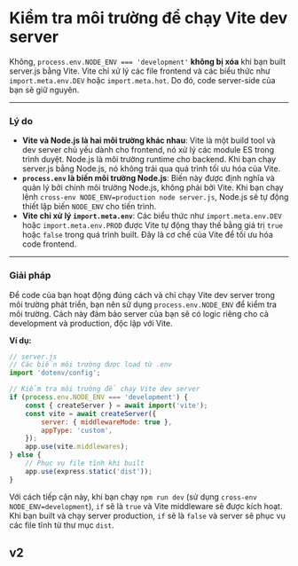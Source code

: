 # Kiểm tra môi trường để chạy Vite dev server

Không, `process.env.NODE_ENV === 'development'` **không bị xóa** khi bạn built server.js bằng Vite. Vite chỉ xử lý các file frontend và các biểu thức như `import.meta.env.DEV` hoặc `import.meta.hot`. Do đó, code server-side của bạn sẽ giữ nguyên.

-----

### Lý do

  * **Vite và Node.js là hai môi trường khác nhau**: Vite là một build tool và dev server chủ yếu dành cho frontend, nó xử lý các module ES trong trình duyệt. Node.js là môi trường runtime cho backend. Khi bạn chạy server.js bằng Node.js, nó không trải qua quá trình tối ưu hóa của Vite.
  * **`process.env` là biến môi trường Node.js**: Biến này được định nghĩa và quản lý bởi chính môi trường Node.js, không phải bởi Vite. Khi bạn chạy lệnh `cross-env NODE_ENV=production node server.js`, Node.js sẽ tự động thiết lập biến `NODE_ENV` cho tiến trình.
  * **Vite chỉ xử lý `import.meta.env`**: Các biểu thức như `import.meta.env.DEV` hoặc `import.meta.env.PROD` được Vite tự động thay thế bằng giá trị `true` hoặc `false` trong quá trình built. Đây là cơ chế của Vite để tối ưu hóa code frontend.

-----

### Giải pháp

Để code của bạn hoạt động đúng cách và chỉ chạy Vite dev server trong môi trường phát triển, bạn nên sử dụng `process.env.NODE_ENV` để kiểm tra môi trường. Cách này đảm bảo server của bạn sẽ có logic riêng cho cả development và production, độc lập với Vite.

**Ví dụ:**

```javascript
// server.js
// Các biến môi trường được load từ .env
import 'dotenv/config';

// Kiểm tra môi trường để chạy Vite dev server
if (process.env.NODE_ENV === 'development') {
    const { createServer } = await import('vite');
    const vite = await createServer({
        server: { middlewareMode: true },
        appType: 'custom',
    });
    app.use(vite.middlewares);
} else {
    // Phục vụ file tĩnh khi built
    app.use(express.static('dist'));
}
```

Với cách tiếp cận này, khi bạn chạy `npm run dev` (sử dụng `cross-env NODE_ENV=development`), `if` sẽ là `true` và Vite middleware sẽ được kích hoạt. Khi bạn built và chạy server production, `if` sẽ là `false` và server sẽ phục vụ các file tĩnh từ thư mục `dist`.

## v2
